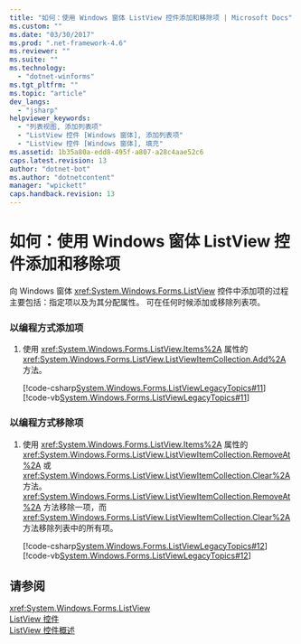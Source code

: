 ```yaml
---
title: "如何：使用 Windows 窗体 ListView 控件添加和移除项 | Microsoft Docs"
ms.custom: ""
ms.date: "03/30/2017"
ms.prod: ".net-framework-4.6"
ms.reviewer: ""
ms.suite: ""
ms.technology: 
  - "dotnet-winforms"
ms.tgt_pltfrm: ""
ms.topic: "article"
dev_langs: 
  - "jsharp"
helpviewer_keywords: 
  - "列表视图, 添加列表项"
  - "ListView 控件 [Windows 窗体], 添加列表项"
  - "ListView 控件 [Windows 窗体], 填充"
ms.assetid: 1b35a80a-edd8-495f-a807-a28c4aae52c6
caps.latest.revision: 13
author: "dotnet-bot"
ms.author: "dotnetcontent"
manager: "wpickett"
caps.handback.revision: 13
---
```

# 如何：使用 Windows 窗体 ListView 控件添加和移除项
向 Windows 窗体 <xref:System.Windows.Forms.ListView> 控件中添加项的过程主要包括：指定项以及为其分配属性。  可在任何时候添加或移除列表项。  
  
### 以编程方式添加项  
  
1.  使用 <xref:System.Windows.Forms.ListView.Items%2A> 属性的 <xref:System.Windows.Forms.ListView.ListViewItemCollection.Add%2A> 方法。  
  
     [!code-csharp[System.Windows.Forms.ListViewLegacyTopics#11](../../../../samples/snippets/csharp/VS_Snippets_Winforms/System.Windows.Forms.ListViewLegacyTopics/CS/Class1.cs#11)]
     [!code-vb[System.Windows.Forms.ListViewLegacyTopics#11](../../../../samples/snippets/visualbasic/VS_Snippets_Winforms/System.Windows.Forms.ListViewLegacyTopics/VB/Class1.vb#11)]  
  
### 以编程方式移除项  
  
1.  使用 <xref:System.Windows.Forms.ListView.Items%2A> 属性的 <xref:System.Windows.Forms.ListView.ListViewItemCollection.RemoveAt%2A> 或 <xref:System.Windows.Forms.ListView.ListViewItemCollection.Clear%2A> 方法。  <xref:System.Windows.Forms.ListView.ListViewItemCollection.RemoveAt%2A> 方法移除一项，而 <xref:System.Windows.Forms.ListView.ListViewItemCollection.Clear%2A> 方法移除列表中的所有项。  
  
     [!code-csharp[System.Windows.Forms.ListViewLegacyTopics#12](../../../../samples/snippets/csharp/VS_Snippets_Winforms/System.Windows.Forms.ListViewLegacyTopics/CS/Class1.cs#12)]
     [!code-vb[System.Windows.Forms.ListViewLegacyTopics#12](../../../../samples/snippets/visualbasic/VS_Snippets_Winforms/System.Windows.Forms.ListViewLegacyTopics/VB/Class1.vb#12)]  
  
## 请参阅  
 <xref:System.Windows.Forms.ListView>   
 [ListView 控件](../../../../docs/framework/winforms/controls/listview-control-windows-forms.md)   
 [ListView 控件概述](../../../../docs/framework/winforms/controls/listview-control-overview-windows-forms.md)